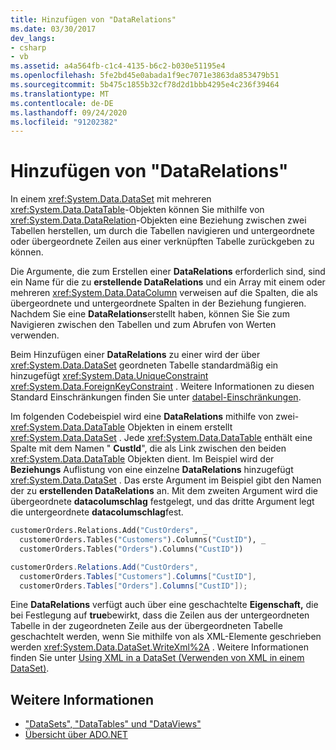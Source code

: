 ```yaml
---
title: Hinzufügen von "DataRelations"
ms.date: 03/30/2017
dev_langs:
- csharp
- vb
ms.assetid: a4a564fb-c1c4-4135-b6c2-b030e51195e4
ms.openlocfilehash: 5fe2bd45e0abada1f9ec7071e3863da853479b51
ms.sourcegitcommit: 5b475c1855b32cf78d2d1bbb4295e4c236f39464
ms.translationtype: MT
ms.contentlocale: de-DE
ms.lasthandoff: 09/24/2020
ms.locfileid: "91202382"
---
```

# <a name="adding-datarelations"></a>Hinzufügen von "DataRelations"

In einem <xref:System.Data.DataSet> mit mehreren <xref:System.Data.DataTable>-Objekten können Sie mithilfe von <xref:System.Data.DataRelation>-Objekten eine Beziehung zwischen zwei Tabellen herstellen, um durch die Tabellen navigieren und untergeordnete oder übergeordnete Zeilen aus einer verknüpften Tabelle zurückgeben zu können.  
  
 Die Argumente, die zum Erstellen einer **DataRelations** erforderlich sind, sind ein Name für die zu **erstellende DataRelations** und ein Array mit einem oder mehreren <xref:System.Data.DataColumn> verweisen auf die Spalten, die als übergeordnete und untergeordnete Spalten in der Beziehung fungieren. Nachdem Sie eine **DataRelations**erstellt haben, können Sie Sie zum Navigieren zwischen den Tabellen und zum Abrufen von Werten verwenden.  
  
 Beim Hinzufügen einer **DataRelations** zu einer wird der über <xref:System.Data.DataSet> geordneten Tabelle standardmäßig ein hinzugefügt <xref:System.Data.UniqueConstraint> <xref:System.Data.ForeignKeyConstraint> . Weitere Informationen zu diesen Standard Einschränkungen finden Sie unter [databel-Einschränkungen](datatable-constraints.md).  
  
 Im folgenden Codebeispiel wird eine **DataRelations** mithilfe von zwei- <xref:System.Data.DataTable> Objekten in einem erstellt <xref:System.Data.DataSet> . Jede <xref:System.Data.DataTable> enthält eine Spalte mit dem Namen " **CustId**", die als Link zwischen den beiden <xref:System.Data.DataTable> Objekten dient. Im Beispiel wird der **Beziehungs** Auflistung von eine einzelne **DataRelations** hinzugefügt <xref:System.Data.DataSet> . Das erste Argument im Beispiel gibt den Namen der zu **erstellenden DataRelations** an. Mit dem zweiten Argument wird die übergeordnete **datacolumschlag** festgelegt, und das dritte Argument legt die untergeordnete **datacolumschlag**fest.  
  
```vb  
customerOrders.Relations.Add("CustOrders", _  
  customerOrders.Tables("Customers").Columns("CustID"), _  
  customerOrders.Tables("Orders").Columns("CustID"))  
```  
  
```csharp  
customerOrders.Relations.Add("CustOrders",  
  customerOrders.Tables["Customers"].Columns["CustID"],  
  customerOrders.Tables["Orders"].Columns["CustID"]);  
```  
  
 Eine **DataRelations** verfügt auch über eine geschachtelte **Eigenschaft,** die bei Festlegung auf **true**bewirkt, dass die Zeilen aus der untergeordneten Tabelle in der zugeordneten Zeile aus der übergeordneten Tabelle geschachtelt werden, wenn Sie mithilfe von als XML-Elemente geschrieben werden <xref:System.Data.DataSet.WriteXml%2A> . Weitere Informationen finden Sie unter [Using XML in a DataSet (Verwenden von XML in einem DataSet)](using-xml-in-a-dataset.md).  
  
## <a name="see-also"></a>Weitere Informationen

- ["DataSets", "DataTables" und "DataViews"](index.md)
- [Übersicht über ADO.NET](../ado-net-overview.md)
